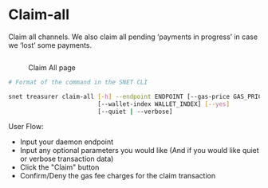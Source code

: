 # Claim-all

Claim all channels. We also claim all pending ‘payments in progress’ in case we ‘lost’ some payments.

<figure><img src="/assets/images/products/TUI//Screenshot 2024-08-16 at 7.23.20 AM.png" alt=""><figcaption><p>Claim All page</p></figcaption></figure>

```bash
# Format of the command in the SNET CLI

snet treasurer claim-all [-h] --endpoint ENDPOINT [--gas-price GAS_PRICE]
                         [--wallet-index WALLET_INDEX] [--yes]
                         [--quiet | --verbose]
```

User Flow:

* Input your daemon endpoint
* Input any optional parameters you would like (And if you would like quiet or verbose transaction data)
* Click the "Claim" button
* Confirm/Deny the gas fee charges for the claim transaction
